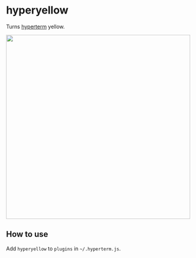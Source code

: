 # hyperyellow

Turns [hyperterm](https://hyperterm.org) yellow.

<img src="https://cldup.com/iKSFIa2GlW.png" width=500 />

## How to use

Add `hyperyellow` to `plugins` in `~/.hyperterm.js`.
